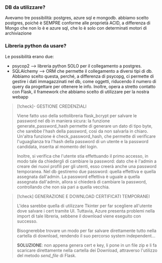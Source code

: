 
### DB da utilizzare?
Avevamo tre possibilità: postgres, azure sql e mongodb. abbiamo scelto postgres, poiché è SEMPRE conforme  alle proprietà ACID, a differenza di Mongo che non lo è e azure sql, che lo è solo con determinati motori di archiviazione

### Libreria python da usare?
Le possibilità erano due:
- psycop2 --> libreria python SOLO per il collegamento a postgres. 
- SQLAlchemy --> ORM che permette il collegamento a diversi tipi di db. Abbiamo scelto questa, perché, a differenza di psycopg, ci permette di gestire i dati immagazzinati nel db, come oggetti, riducendo il numero di query da progettare per ottenere le info. Inoltre, opera a stretto contatto con Flask, il framework che abbiamo scelto di utilizzare per la nostra webapp

>[!check]- GESTIONE CREDENZIALI
>
> Viene fatto uso della sottolibreria flask_bcrypt per salvare le password nel db in maniera sicura: la funzione generate_password_hash permette di generare un dato di tipo byte, che sarebbe l'hash della password, così da non salvarla in chiaro. Un'altra funzione è check_password_hash, che permette di verificare l'uguaglianza tra l'hash della password di un utente e la password candidata, inserita al momento del login.
> 
> Inoltre, si verifica che l'utente stia effettuando il primo accesso, in modo tale da chiedergli di cambiare la password: dato che è l'admin a creare dei nuovi profili per gli utenti, esso creerà anche una password temporanea. Nel db gestiremo due password: quella effettiva e quella assegnata dall'admin. La password effettiva è uguale a quella assegnata dall'admin, allora si chiederà di cambiare la password, controllando che non sia pari a quella vecchia.

>[!check] GENERAZIONE E DOWNLOAD CERTIFICATI TEMPORANEI
>
>L'idea sarebbe quella di utilizzare Tkinter per far scegliere all'utente dove salvare i cert tramite UI. Tuttavia, Azure presenta problemi nella import di tale libreria, sebbene il download viene eseguito con successo. 
>
>Bisognerebbe trovare un modo per far salvare direttamente tutto nella cartella di download, rendendo il suo percorso system independent...
>
>**SOLUZIONE**: non appena genera cert e key, li pone in un file zip e li fa scaricare direttamente nella cartella dei Download, attraverso l'utilizzo del metodo *send_file* di Flask.







